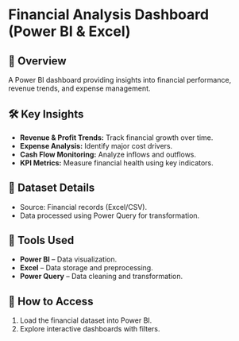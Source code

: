 # Financial Analysis Dashboard (Power BI & Excel)  

## 📌 Overview  
A Power BI dashboard providing insights into financial performance, revenue trends, and expense management.  

## 🛠️ Key Insights  
- **Revenue & Profit Trends:** Track financial growth over time.  
- **Expense Analysis:** Identify major cost drivers.  
- **Cash Flow Monitoring:** Analyze inflows and outflows.  
- **KPI Metrics:** Measure financial health using key indicators.  

## 📂 Dataset Details  
- Source: Financial records (Excel/CSV).  
- Data processed using Power Query for transformation.  

## 🔧 Tools Used  
- **Power BI** – Data visualization.  
- **Excel** – Data storage and preprocessing.  
- **Power Query** – Data cleaning and transformation.  

## 🚀 How to Access  
1. Load the financial dataset into Power BI.  
2. Explore interactive dashboards with filters.  


